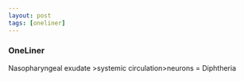 ```yaml
---
layout: post
tags: [oneliner]
---
```



### OneLiner

Nasopharyngeal exudate >systemic circulation>neurons = Diphtheria
